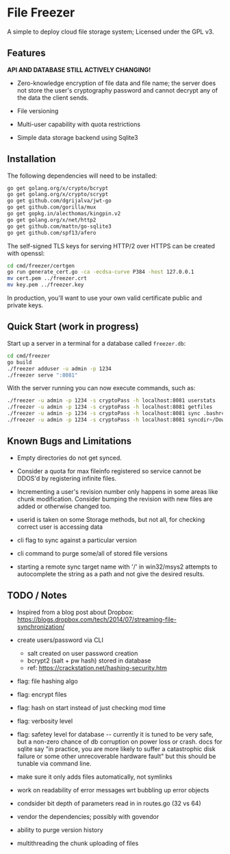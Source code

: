 File Freezer
============

A simple to deploy cloud file storage system; Licensed under the GPL v3.

Features
--------

**API AND DATABASE STILL ACTIVELY CHANGING!**

* Zero-knowledge encryption of file data and file name; the server
  does not store the user's cryptography password and cannot decrypt
  any of the data the client sends.

* File versioning

* Multi-user capability with quota restrictions

* Simple data storage backend using Sqlite3


Installation
------------

The following dependencies will need to be installed:

```bash
go get golang.org/x/crypto/bcrypt
go get golang.org/x/crypto/scrypt
go get github.com/dgrijalva/jwt-go
go get github.com/gorilla/mux
go get gopkg.in/alecthomas/kingpin.v2
go get golang.org/x/net/http2
go get github.com/mattn/go-sqlite3
go get github.com/spf13/afero
```

The self-signed TLS keys for serving HTTP/2 over HTTPS can be created with openssl:

```bash
cd cmd/freezer/certgen
go run generate_cert.go -ca -ecdsa-curve P384 -host 127.0.0.1
mv cert.pem ../freezer.crt
mv key.pem ../freezer.key
```

In production, you'll want to use your own valid certificate public and private keys.


Quick Start (work in progress)
------------------------------

Start up a server in a terminal for a database called `freezer.db`:

```bash
cd cmd/freezer
go build
./freezer adduser -u admin -p 1234
./freezer serve ":8081"
```

With the server running you can now execute commands, such as:

```bash
./freezer -u admin -p 1234 -s cryptoPass -h localhost:8081 userstats
./freezer -u admin -p 1234 -s cryptoPass -h localhost:8081 getfiles
./freezer -u admin -p 1234 -s cryptoPass -h localhost:8081 sync .bashrc /backupcfg
./freezer -u admin -p 1234 -s cryptoPass -h localhost:8081 syncdir~/Downloads /data
```

Known Bugs and Limitations
--------------------------

* Empty directories do not get synced. 

* Consider a quota for max fileinfo registered so service cannot be DDOS'd 
  by registering infinite files.

* Incrementing a user's revision number only happens in some areas like chunk modification.
  Consider bumping the revision with new files are added or otherwise changed too.

* userid is taken on some Storage methods, but not all, for checking correct user is accessing data

* cli flag to sync against a particular version

* cli command to purge some/all of stored file versions

* starting a remote sync target name with '/' in win32/msys2 attempts to autocomplete
  the string as a path and not give the desired results.

TODO / Notes
------------

* Inspired from a blog post about Dropbox:
  https://blogs.dropbox.com/tech/2014/07/streaming-file-synchronization/

* create users/password via CLI
  * salt created on user password creation
  * bcrypt2 (salt + pw hash) stored in database
  * ref: https://crackstation.net/hashing-security.htm

* flag: file hashing algo
* flag: encrypt files
* flag: hash on start instead of just checking mod time
* flag: verbosity level
* flag: safetey level for database -- currently it is tuned to be very safe,
  but a non-zero chance of db corruption on power loss or crash. docs for
  sqlite say "in practice, you are more likely to suffer a catastrophic disk failure 
  or some other unrecoverable hardware fault" but this should be tunable
  via command line.

* make sure it only adds files automatically, not symlinks

* work on readability of error messages wrt bubbling up error objects

* condsider bit depth of parameters read in in routes.go (32 vs 64)

* vendor the dependencies; possibly with govendor

* ability to purge version history

* multithreading the chunk uploading of files